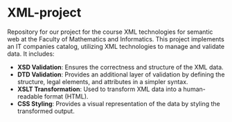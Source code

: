 # XML-project
Repository for our project for the course XML technologies for semantic web at the Faculty of Mathematics and Informatics. 
This project implements an IT companies catalog, utilizing XML technologies to manage and validate data. It includes:

- **XSD Validation**: Ensures the correctness and structure of the XML data.
- **DTD Validation**: Provides an additional layer of validation by defining the structure, legal elements, and attributes in a simpler syntax.
- **XSLT Transformation**: Used to transform XML data into a human-readable format (HTML).
- **CSS Styling**: Provides a visual representation of the data by styling the transformed output.
